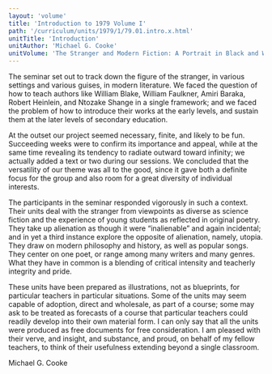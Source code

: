 ```yaml
---
layout: 'volume'
title: 'Introduction to 1979 Volume I'
path: '/curriculum/units/1979/1/79.01.intro.x.html'
unitTitle: 'Introduction'
unitAuthor: 'Michael G. Cooke'
unitVolume: 'The Stranger and Modern Fiction: A Portrait in Black and White'
---
```


<body>
 <p>
  The seminar set out to track down the figure of the stranger, in various settings and various guises, in modern literature. We faced the question of how to teach authors like William Blake, William Faulkner, Amiri Baraka, Robert Heinlein, and Ntozake Shange in a single framework; and we faced the problem of how to introduce their works at the early levels, and sustain them at the later levels of secondary education.
 </p>
 <p>
  At the outset our project seemed necessary, finite, and likely to be fun. Succeeding weeks were to confirm its importance and appeal, while at the same time revealing its tendency to radiate outward toward infinity; we actually added a text or two during our sessions. We concluded that the versatility of our theme was all to the good, since it gave both a definite focus for the group and also room for a great diversity of individual interests.
 </p>
 <p>
  The participants in the seminar responded vigorously in such a context. Their units deal with the stranger from viewpoints as diverse as science fiction and the experience of young students as reflected in original poetry. They take up alienation as though it were “inalienable” and again incidental; and in yet a third instance explore the opposite of alienation, namely, utopia. They draw on modern philosophy and history, as well as popular songs. They center on one poet, or range among many writers and many genres. What they have in common is a blending of critical intensity and teacherly integrity and pride.
 </p>
 <p>
  These units have been prepared as illustrations, not as blueprints, for particular teachers in particular situations. Some of the units may seem capable of adoption, direct and wholesale, as part of a course; some may ask to be treated as forecasts of a course that particular teachers could readily develop into their own material form. I can only say that all the units were produced as free documents for free consideration. I am pleased with their verve, and insight, and substance, and proud, on behalf of my fellow teachers, to think of their usefulness extending beyond a single classroom.
 </p>
 <p>
  Michael G. Cooke
 </p>

</body>
